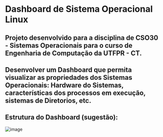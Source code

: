 # Dashboard de Sistema Operacional Linux

## Projeto desenvolvido para a disciplina de CSO30 - Sistemas Operacionais para o curso de Engenharia de Computação da UTFPR - CT.

## Desenvolver um Dashboard que permita visualizar as propriedades dos Sistemas Operacionais: Hardware do Sistemas, características dos processos em execução, sistemas de Diretorios, etc.

## Estrutura do Dashboard (sugestão):

![image](https://user-images.githubusercontent.com/30396239/204167748-ec90ec54-b980-4232-9ec5-7b58987234b2.png)
